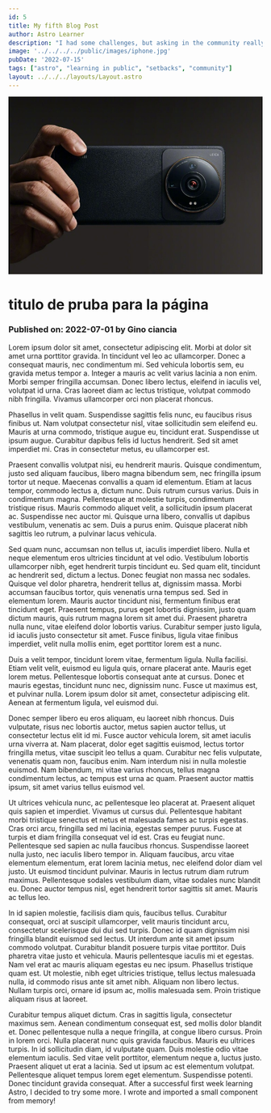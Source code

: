 ```yaml
---
id: 5
title: My fifth Blog Post
author: Astro Learner
description: "I had some challenges, but asking in the community really helped!"
image: '../../../../public/images/iphone.jpg'
pubDate: '2022-07-15'
tags: ["astro", "learning in public", "setbacks", "community"]
layout: ../../../layouts/Layout.astro
---
```

![imagen-post](../../../../public/images/xiaomi.jpg)

# titulo de pruba para la página

### Published on: 2022-07-01 by Gino ciancia

Lorem ipsum dolor sit amet, consectetur adipiscing elit. Morbi at dolor sit amet urna porttitor gravida. In tincidunt vel leo ac ullamcorper. Donec a consequat mauris, nec condimentum mi. Sed vehicula lobortis sem, eu gravida metus tempor a. Integer a mauris ac velit varius lacinia a non enim. Morbi semper fringilla accumsan. Donec libero lectus, eleifend in iaculis vel, volutpat id urna. Cras laoreet diam ac lectus tristique, volutpat commodo nibh fringilla. Vivamus ullamcorper orci non placerat rhoncus.

Phasellus in velit quam. Suspendisse sagittis felis nunc, eu faucibus risus finibus ut. Nam volutpat consectetur nisl, vitae sollicitudin sem eleifend eu. Mauris at urna commodo, tristique augue eu, tincidunt erat. Suspendisse ut ipsum augue. Curabitur dapibus felis id luctus hendrerit. Sed sit amet imperdiet mi. Cras in consectetur metus, eu ullamcorper est.

Praesent convallis volutpat nisi, eu hendrerit mauris. Quisque condimentum, justo sed aliquam faucibus, libero magna bibendum sem, nec fringilla ipsum tortor ut neque. Maecenas convallis a quam id elementum. Etiam at lacus tempor, commodo lectus a, dictum nunc. Duis rutrum cursus varius. Duis in condimentum magna. Pellentesque at molestie turpis, condimentum tristique risus. Mauris commodo aliquet velit, a sollicitudin ipsum placerat ac. Suspendisse nec auctor mi. Quisque urna libero, convallis ut dapibus vestibulum, venenatis ac sem. Duis a purus enim. Quisque placerat nibh sagittis leo rutrum, a pulvinar lacus vehicula.

Sed quam nunc, accumsan non tellus ut, iaculis imperdiet libero. Nulla et neque elementum eros ultricies tincidunt at vel odio. Vestibulum lobortis ullamcorper nibh, eget hendrerit turpis tincidunt eu. Sed quam elit, tincidunt ac hendrerit sed, dictum a lectus. Donec feugiat non massa nec sodales. Quisque vel dolor pharetra, hendrerit tellus at, dignissim massa. Morbi accumsan faucibus tortor, quis venenatis urna tempus sed. Sed in elementum lorem. Mauris auctor tincidunt nisi, fermentum finibus erat tincidunt eget. Praesent tempus, purus eget lobortis dignissim, justo quam dictum mauris, quis rutrum magna lorem sit amet dui. Praesent pharetra nulla nunc, vitae eleifend dolor lobortis varius. Curabitur semper justo ligula, id iaculis justo consectetur sit amet. Fusce finibus, ligula vitae finibus imperdiet, velit nulla mollis enim, eget porttitor lorem est a nunc.

Duis a velit tempor, tincidunt lorem vitae, fermentum ligula. Nulla facilisi. Etiam velit velit, euismod eu ligula quis, ornare placerat ante. Mauris eget lorem metus. Pellentesque lobortis consequat ante at cursus. Donec et mauris egestas, tincidunt nunc nec, dignissim nunc. Fusce ut maximus est, et pulvinar nulla. Lorem ipsum dolor sit amet, consectetur adipiscing elit. Aenean at fermentum ligula, vel euismod dui.

Donec semper libero eu eros aliquam, eu laoreet nibh rhoncus. Duis vulputate, risus nec lobortis auctor, metus sapien auctor tellus, ut consectetur lectus elit id mi. Fusce auctor vehicula lorem, sit amet iaculis urna viverra at. Nam placerat, dolor eget sagittis euismod, lectus tortor fringilla metus, vitae suscipit leo tellus a quam. Curabitur nec felis vulputate, venenatis quam non, faucibus enim. Nam interdum nisi in nulla molestie euismod. Nam bibendum, mi vitae varius rhoncus, tellus magna condimentum lectus, ac tempus est urna ac quam. Praesent auctor mattis ipsum, sit amet varius tellus euismod vel.

Ut ultrices vehicula nunc, ac pellentesque leo placerat at. Praesent aliquet quis sapien et imperdiet. Vivamus ut cursus dui. Pellentesque habitant morbi tristique senectus et netus et malesuada fames ac turpis egestas. Cras orci arcu, fringilla sed mi lacinia, egestas semper purus. Fusce at turpis et diam fringilla consequat vel id est. Cras eu feugiat nunc. Pellentesque sed sapien ac nulla faucibus rhoncus. Suspendisse laoreet nulla justo, nec iaculis libero tempor in. Aliquam faucibus, arcu vitae elementum elementum, erat lorem lacinia metus, nec eleifend dolor diam vel justo. Ut euismod tincidunt pulvinar. Mauris in lectus rutrum diam rutrum maximus. Pellentesque sodales vestibulum diam, vitae sodales nunc blandit eu. Donec auctor tempus nisl, eget hendrerit tortor sagittis sit amet. Mauris ac tellus leo.

In id sapien molestie, facilisis diam quis, faucibus tellus. Curabitur consequat, orci at suscipit ullamcorper, velit mauris tincidunt arcu, consectetur scelerisque dui dui sed turpis. Donec id quam dignissim nisi fringilla blandit euismod sed lectus. Ut interdum ante sit amet ipsum commodo volutpat. Curabitur blandit posuere turpis vitae porttitor. Duis pharetra vitae justo et vehicula. Mauris pellentesque iaculis mi et egestas. Nam vel erat ac mauris aliquam egestas eu nec ipsum. Phasellus tristique quam est. Ut molestie, nibh eget ultricies tristique, tellus lectus malesuada nulla, id commodo risus ante sit amet nibh. Aliquam non libero lectus. Nullam turpis orci, ornare id ipsum ac, mollis malesuada sem. Proin tristique aliquam risus at laoreet.

Curabitur tempus aliquet dictum. Cras in sagittis ligula, consectetur maximus sem. Aenean condimentum consequat est, sed mollis dolor blandit et. Donec pellentesque nulla a neque fringilla, at congue libero cursus. Proin in lorem orci. Nulla placerat nunc quis gravida faucibus. Mauris eu ultrices turpis. In id sollicitudin diam, id vulputate quam. Duis molestie odio vitae elementum iaculis. Sed vitae velit porttitor, elementum neque a, luctus justo. Praesent aliquet ut erat a lacinia. Sed ut ipsum ac est elementum volutpat. Pellentesque aliquet tempus lorem eget elementum. Suspendisse potenti. Donec tincidunt gravida consequat.
After a successful first week learning Astro, I decided to try some more. I wrote and imported a small component from memory!